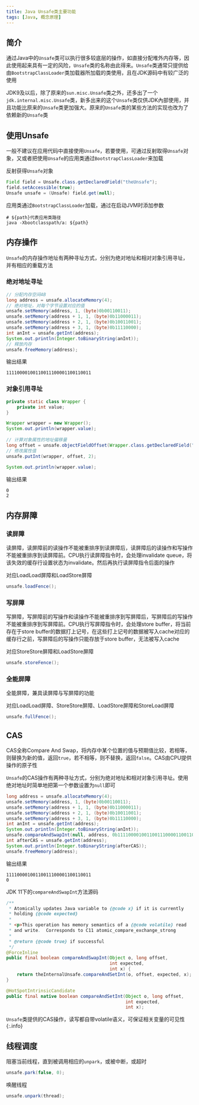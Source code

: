 ```yaml
---
title: Java Unsafe类主要功能
tags: [Java, 概念原理]
---
```


## 简介

通过Java中的`Unsafe`类可以执行很多较底层的操作，如直接分配堆外内存等，因此使用起来具有一定的风险，`Unsafe`类的名称由此得来。`Unsafe`类通常只提供给由`BootstrapClassLoader`类加载器所加载的类使用，且在JDK源码中有较广泛的使用

JDK9及以后，除了原来的`sun.misc.Unsafe`类之外，还多出了一个`jdk.internal.misc.Unsafe`类，新多出来的这个`Unsafe`类仅供JDK內部使用，并且功能比原来的`Unsafe`类更加强大。原来的`Unsafe`类的某些方法的实现也改为了依赖新的`Unsafe`类

## 使用Unsafe

一般不建议在应用代码中直接使用`Unsafe`，若要使用，可通过反射取得`Unsafe`对象，又或者把使用`Unsafe`的应用类通过`BootstrapClassLoader`来加载

反射获得`Unsafe`对象

```java
Field field = Unsafe.class.getDeclaredField("theUnsafe");  
field.setAccessible(true);  
Unsafe unsafe = (Unsafe) field.get(null);
```

应用类通过`BootstrapClassLoader`加载，通过在启动JVM时添加参数

```shell
# ${path}代表应用类路径
java -Xbootclasspath/a: ${path}
```

## 内存操作

`Unsafe`的内存操作地址有两种寻址方式，分别为绝对地址和相对对象引用寻址，并有相应的重载方法

### 绝对地址寻址

```java
// 分配内存空间4B
long address = unsafe.allocateMemory(4);
// 绝对地址，对每个字节设置对应的值
unsafe.setMemory(address, 1, (byte)0b00110011);  
unsafe.setMemory(address + 1, 1, (byte)0b11000011);  
unsafe.setMemory(address + 2, 1, (byte)0b10011001);  
unsafe.setMemory(address + 3, 1, (byte)0b11110000);  
int anInt = unsafe.getInt(address);  
System.out.println(Integer.toBinaryString(anInt));  
// 释放内存
unsafe.freeMemory(address);
```

输出结果

```
11110000100110011100001100110011
```

### 对象引用寻址

```java
private static class Wrapper {  
    private int value;  
}
```

```java
Wrapper wrapper = new Wrapper();  
System.out.println(wrapper.value);  
  
// 计算对象属性的地址偏移量
long offset = unsafe.objectFieldOffset(Wrapper.class.getDeclaredField("value"));  
// 修改属性值
unsafe.putInt(wrapper, offset, 2);  
  
System.out.println(wrapper.value);
```

输出结果

```
0
2
```

## 内存屏障

### 读屏障

读屏障，读屏障前的读操作不能被重排序到读屏障后，读屏障后的读操作和写操作不能被重排序到读屏障前。CPU执行读屏障指令时，会处理invalidate queue，将该失效的缓存行设置状态为invalidate。然后再执行读屏障指令后面的操作

对应LoadLoad屏障和LoadStore屏障

```java
unsafe.loadFence();
```

### 写屏障

写屏障，写屏障前的写操作和读操作不能被重排序到写屏障后，写屏障后的写操作不能被重排序到写屏障前。CPU执行写屏障指令时，会处理store buffer，将当前存在于store buffer的数据打上记号，在这些打上记号的数据被写入cache对应的缓存行之前，写屏障后的写操作只能存放于store buffer，无法被写入cache

对应StoreStore屏障和LoadStore屏障

```java
unsafe.storeFence();
```

### 全能屏障

全能屏障，兼具读屏障与写屏障的功能

对应LoadLoad屏障、StoreStore屏障、LoadStore屏障和StoreLoad屏障

```java
unsafe.fullFence();
```

## CAS

CAS全称Compare And Swap，将内存中某个位置的值与预期值比较，若相等，则替换为新的值，返回`true`，若不相等，则不替换，返回`false`。CAS由CPU提供操作的原子性

`Unsafe`的CAS操作有两种寻址方式，分别为绝对地址和相对对象引用寻址。使用绝对地址时简单地把第一个参数设置为`null`即可

```java
long address = unsafe.allocateMemory(4);  
unsafe.setMemory(address, 1, (byte)0b00110011);  
unsafe.setMemory(address + 1, 1, (byte)0b11000011);  
unsafe.setMemory(address + 2, 1, (byte)0b10011001);  
unsafe.setMemory(address + 3, 1, (byte)0b11110000);  
int anInt = unsafe.getInt(address);  
System.out.println(Integer.toBinaryString(anInt));  
unsafe.compareAndSwapInt(null, address, 0b11110000100110011100001100110011, 0b0);  
int afterCAS = unsafe.getInt(address);  
System.out.println(Integer.toBinaryString(afterCAS));  
unsafe.freeMemory(address);
```

输出结果

```
11110000100110011100001100110011
0
```

JDK 11下的`compareAndSwapInt`方法源码

```java
/**  
 * Atomically updates Java variable to {@code x} if it is currently
 * holding {@code expected}
 *
 * <p>This operation has memory semantics of a {@code volatile} read
 * and write.  Corresponds to C11 atomic_compare_exchange_strong
 *
 * @return {@code true} if successful
 */
@ForceInline  
public final boolean compareAndSwapInt(Object o, long offset,  
                                       int expected,  
                                       int x) {  
    return theInternalUnsafe.compareAndSetInt(o, offset, expected, x);  
}

@HotSpotIntrinsicCandidate  
public final native boolean compareAndSetInt(Object o, long offset,  
                                             int expected,  
                                             int x);
```

`Unsafe`类提供的CAS操作，读写都自带volatile语义，可保证相关变量的可见性
{:.info}

## 线程调度

阻塞当前线程，直到被调用相应的`unpark`，或被中断，或超时

```java
unsafe.park(false, 0);
```

唤醒线程

```java
unsafe.unpark(thread);
```